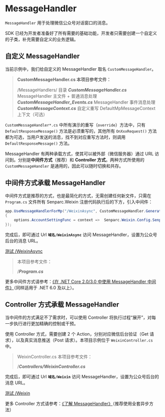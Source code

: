 # MessageHandler

`MessageHandler` 用于处理微信公众号对话窗口的消息。

SDK 已经为开发者准备好了所有需要的基础功能，开发者只需要创建一个自定义的子类，补充需要自定义的业务逻辑。

## 自定义 MessageHandler

当前示例中，我们给自定义的 MessageHandler 取名 `CustomMessageHandler`。

> **CustomMessageHandler.cs 本项目参考文件：**
>
> /MessageHandlers/ 目录
> **_CustomMessageHandler.cs_** MessageHandler 主文件 + 普通消息处理
> **_CustomMessageHandler_Events.cs_** MessageHandler 事件消息处理
> **_CustomMessageContext.cs_** 自定义重写 DefaultMpMessageContext 上下文（可选）

`CustomMessageHandler*.cs` 中所有演示的重写（`override`）方法中，只有 `DefaultResponseMessage()` 方法是必须重写的，其他所有 `OnXxxRequest()` 方法都为可选，当用户发送的消息，找不到对应重写方法时，则调用 `DefaultResponseMessage()` 方法。

MessageHandler 有两种承载方式，使其可以被外部（微信服务器）通过 URL 访问到。分别是**中间件方式**（推荐）和 **Controller 方式**。两种方式所使用的 `CustomMessageHandler` 是通用的，因此可以随时切换和共存。

## 中间件方式承载 MessageHandler

中间件方式是推荐的方式，也是最简化的方式，无需创建任何新文件，只需在 `Program.cs` 文件所有 Senparc.Weixin 注册代码执行后的下方，引入中间件：

```C#
app.UseMessageHandlerForMp("/WeixinAsync", CustomMessageHandler.GenerateMessageHandler, options =>
{
    options.AccountSettingFunc = context =>  Senparc.Weixin.Config.SenparcWeixinSetting;
});

```

完成后，即可通过 Url **`域名/WeixinAsync`** 访问 MessageHandler，设置为公众号后台的消息 URL。

[测试 /WeixinAsync](https://sdk.weixin.senparc.com/WeixinAsync)

> 本项目参考文件：
>
> /**_Program.cs_**

更多中间件方式请参考：[《在 .NET Core 2.0/3.0 中使用 MessageHandler 中间件》](https://www.cnblogs.com/szw/p/Wechat-MessageHandler-Middleware.html)（同样适用于 .NET 6.0 及以上）。

## Controller 方式承载 MessageHandler

当中间件的方式满足不了需求时，可以使用 Controller 将执行过程“展开”，对每一步执行进行更加精确的控制或干预。

使用 Controller 方式，需要创建 2 个 Action，分别对应微信后台验证（Get 请求），以及真实消息推送（Post 请求）。本项目示例位于 `WeixinController.cs`中。

> WeixinController.cs 本项目参考文件：
>
> /**_Controllers/WeixinController.cs_**

完成后，即可通过 Url **`域名/Weixin`** 访问 MessageHandler，设置为公众号后台的消息 URL。

[测试 /Weixin](https://sdk.weixin.senparc.com/Weixin)

更多 Controller 方式请参考：[《了解 MessageHandler》](https://www.cnblogs.com/szw/p/3414862.html)（推荐使用全套异步方法）
